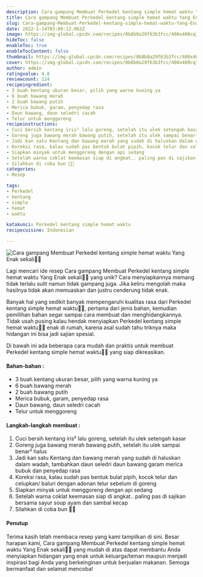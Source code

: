 ```yaml
---
description: Cara gampang Membuat Perkedel kentang simple hemat waktu Yang Enak sekali"
title: Cara gampang Membuat Perkedel kentang simple hemat waktu Yang Enak sekali
slug: Cara-gampang-Membuat-Perkedel-kentang-simple-hemat-waktu-Yang-Enak-sekali
date: 2022-1-14T03:09:12.063Z
image: https://img-global.cpcdn.com/recipes/0b8b0a29f63b3fcc/400x400cq70/photo.jpg
hideToc: false
enableToc: true
enableTocContent: false
thumbnail: https://img-global.cpcdn.com/recipes/0b8b0a29f63b3fcc/400x400cq70/photo.jpg
cover: https://img-global.cpcdn.com/recipes/0b8b0a29f63b3fcc/400x400cq70/photo.jpg
author: admin
ratingvalue: 4.8
reviewcount: 124
recipeingredient:
- 3 buah kentang ukuran besar, pilih yang warna kuning ya
- 6 buah bawang merah
- 2 buah bawang putih
- Merica bubuk, garam, penyedap rasa
- Daun bawang, daun seledri cacah
- Telur untuk menggoreng
recipeinstructions:
- Cuci bersih kentang iris² lalu goreng, setelah itu ulek setengah kasar
- Goreng juga bawang merah bawang putih, setelah itu ulek sampai benar² halus
- Jadi kan satu Kentang dan bawang merah yang sudah di haluskan dalam wadah, tambahkan daun seledri daun bawang garam merica bubuk dan penyedap rasa
- Koreksi rasa, kalau sudah pas bentuk bulat pipih, kocok telur dan celupkan/ baluri dengan adonan telur sebelum di goreng
- Siapkan minyak untuk menggoreng dengan api sedang
- Setelah warna coklat keemasan siap di angkat.. paling pas di sajikan bersama sayur soup ayam dan sambal kecap
- Silahkan di coba bun 💞💞
categories:
- Resep

tags:
- Perkedel
- kentang
- simple
- hemat
- waktu

katakunci: Perkedel kentang simple hemat waktu
recipecuisine: Indonesian

---
```


![Cara gampang Membuat Perkedel kentang simple hemat waktu Yang Enak sekali👩‍🍳](https://img-global.cpcdn.com/recipes/0b8b0a29f63b3fcc/400x400cq70/photo.jpg)

Lagi mencari ide resep Cara gampang Membuat Perkedel kentang simple hemat waktu Yang Enak sekali👩‍🍳 yang unik? Cara menyiapkannya memang tidak terlalu sulit namun tidak gampang juga. Jika keliru mengolah maka hasilnya tidak akan memuaskan dan justru cenderung tidak enak.

Banyak hal yang sedikit banyak mempengaruhi kualitas rasa dari Perkedel kentang simple hemat waktu👩‍🍳, pertama dari jenis bahan, kemudian pemilihan bahan segar sampai cara membuat dan menghidangkannya. Tidak usah pusing kalau hendak menyiapkan Perkedel kentang simple hemat waktu👩‍🍳 enak di rumah, karena asal sudah tahu triknya maka hidangan ini bisa jadi sajian spesial.

Di bawah ini ada beberapa cara mudah dan praktis untuk membuat Perkedel kentang simple hemat waktu👩‍🍳 yang siap dikreasikan.

<!--inarticleads1-->

#### Bahan-bahan :

- 3 buah kentang ukuran besar, pilih yang warna kuning ya
- 6 buah bawang merah
- 2 buah bawang putih
- Merica bubuk, garam, penyedap rasa
- Daun bawang, daun seledri cacah
- Telur untuk menggoreng

<!--inarticleads2-->

#### Langkah-langkah membuat :

1. Cuci bersih kentang iris² lalu goreng, setelah itu ulek setengah kasar
1. Goreng juga bawang merah bawang putih, setelah itu ulek sampai benar² halus
1. Jadi kan satu Kentang dan bawang merah yang sudah di haluskan dalam wadah, tambahkan daun seledri daun bawang garam merica bubuk dan penyedap rasa
1. Koreksi rasa, kalau sudah pas bentuk bulat pipih, kocok telur dan celupkan/ baluri dengan adonan telur sebelum di goreng
1. Siapkan minyak untuk menggoreng dengan api sedang
1. Setelah warna coklat keemasan siap di angkat.. paling pas di sajikan bersama sayur soup ayam dan sambal kecap
1. Silahkan di coba bun 💞💞

#### Penutup

Terima kasih telah membaca resep yang kami tampilkan di sini. Besar harapan kami, Cara gampang Membuat Perkedel kentang simple hemat waktu Yang Enak sekali👩‍🍳 yang mudah di atas dapat membantu Anda menyiapkan hidangan yang enak untuk keluarga/teman maupun menjadi inspirasi bagi Anda yang berkeinginan untuk berjualan makanan. Semoga bermanfaat dan selamat mencoba!